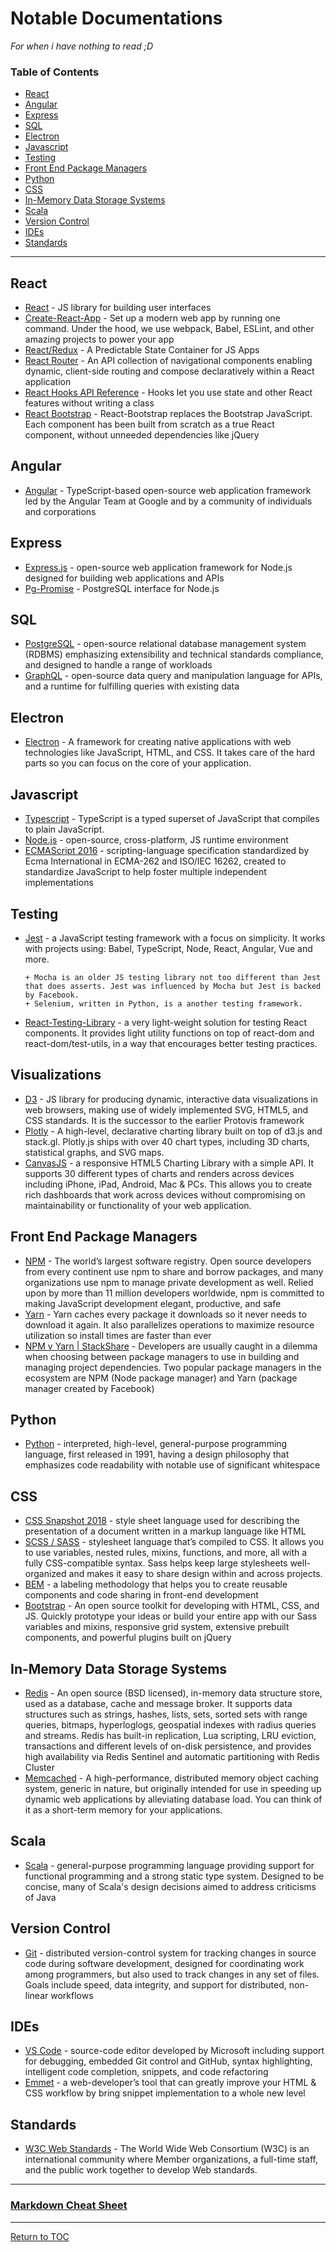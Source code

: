 # Notable Documentations

*For when i have nothing to read ;D*

### Table of Contents
+ [React](#react)
+ [Angular](#angular)
+ [Express](#express)
+ [SQL](#sql)
+ [Electron](#electron)
+ [Javascript](#javascript)
+ [Testing](#testing)
+ [Front End Package Managers](#front-end-package-managers)
+ [Python](#python)
+ [CSS](#css)
+ [In-Memory Data Storage Systems](#in-memory-data-storage-systems)
+ [Scala](#scala)
+ [Version Control](#version-control)
+ [IDEs](#ides)
+ [Standards](#standards)

---

## React

+ [React](https://reactjs.org/docs/hello-world.html) - JS library for building user interfaces
+ [Create-React-App](https://create-react-app.dev/docs/getting-started) - Set up a modern web app by running one command. Under the hood, we use webpack, Babel, ESLint, and other amazing projects to power your app
+ [React/Redux](https://redux.js.org/api/api-reference) - A Predictable State Container for JS Apps
+ [React Router](https://reacttraining.com/react-router/web/guides/quick-start) - An API collection of navigational components enabling dynamic, client-side routing and compose declaratively within a React application
+ [React Hooks API Reference](https://reactjs.org/docs/hooks-reference.html) - Hooks let you use state and other React features without writing a class
+ [React Bootstrap](https://react-bootstrap.github.io/getting-started/introduction/) - React-Bootstrap replaces the Bootstrap JavaScript. Each component has been built from scratch as a true React component, without unneeded dependencies like jQuery

## Angular
+ [Angular](https://angular.io/docs) - TypeScript-based open-source web application framework led by the Angular Team at Google and by a community of individuals and corporations

## Express
+ [Express.js](https://expressjs.com/en/starter/hello-world.html) - open-source web application framework for Node.js designed for building web applications and APIs
+ [Pg-Promise](https://github.com/vitaly-t/pg-promise) - PostgreSQL interface for Node.js

## SQL
+ [PostgreSQL](https://www.postgresql.org/docs/current/index.html) - open-source relational database management system (RDBMS) emphasizing extensibility and technical standards compliance, and designed to handle a range of workloads
+ [GraphQL](https://graphql.org/learn/) - open-source data query and manipulation language for APIs, and a runtime for fulfilling queries with existing data

## Electron
+ [Electron](https://www.electronjs.org/docs) - A framework for creating native applications with web technologies like JavaScript, HTML, and CSS. It takes care of the hard parts so you can focus on the core of your application.

## Javascript
+ [Typescript](https://www.typescriptlang.org/docs/home.html) - TypeScript is a typed superset of JavaScript that compiles to plain JavaScript.
+ [Node.js](https://nodejs.org/api/) - open-source, cross-platform, JS runtime environment
+ [ECMAScript 2016](http://www.ecma-international.org/ecma-262/7.0/index.html#) - scripting-language specification standardized by Ecma International in ECMA-262 and ISO/IEC 16262, created to standardize JavaScript to help foster multiple independent implementations

## Testing
+ [Jest](https://jestjs.io/docs/en/getting-started.html) - a JavaScript testing framework with a focus on simplicity. It works with projects using: Babel, TypeScript, Node, React, Angular, Vue and more.
  ```
  + Mocha is an older JS testing library not too different than Jest that does asserts. Jest was influenced by Mocha but Jest is backed by Facebook.
  + Selenium, written in Python, is a another testing framework.
  ```
+ [React-Testing-Library](https://testing-library.com/docs/react-testing-library/intro) - a very light-weight solution for testing React components. It provides light utility functions on top of react-dom and react-dom/test-utils, in a way that encourages better testing practices.

## Visualizations
+ [D3](https://github.com/d3/d3/wiki) - JS library for producing dynamic, interactive data visualizations in web browsers, making use of widely implemented SVG, HTML5, and CSS standards. It is the successor to the earlier Protovis framework
+ [Plotly](https://plot.ly/javascript/) - A high-level, declarative charting library built on top of d3.js and stack.gl. Plotly.js ships with over 40 chart types, including 3D charts, statistical graphs, and SVG maps.
+ [CanvasJS](https://canvasjs.com/docs/charts/basics-of-creating-html5-chart/) - a responsive HTML5 Charting Library with a simple API. It supports 30 different types of charts and renders across devices including iPhone, iPad, Android, Mac & PCs. This allows you to create rich dashboards that work across devices without compromising on maintainability or functionality of your web application.

## Front End Package Managers
+ [NPM](https://docs.npmjs.com/) - The world’s largest software registry. Open source developers from every continent use npm to share and borrow packages, and many organizations use npm to manage private development as well. Relied upon by more than 11 million developers worldwide, npm is committed to making JavaScript development elegant, productive, and safe
+ [Yarn](https://classic.yarnpkg.com/en/docs) - Yarn caches every package it downloads so it never needs to download it again. It also parallelizes operations to maximize resource utilization so install times are faster than ever
+ [NPM v Yarn | StackShare](https://stackshare.io/stackups/npm-vs-yarn) - Developers are usually caught in a dilemma when choosing between package managers to use in building and managing project dependencies. Two popular package managers in the ecosystem are NPM (Node package manager) and Yarn (package manager created by Facebook)

## Python
+ [Python](https://docs.python.org/3/) - interpreted, high-level, general-purpose programming language, first released in 1991, having a design philosophy that emphasizes code readability with notable use of significant whitespace

## CSS
+ [CSS Snapshot 2018](https://www.w3.org/TR/CSS/#css) - style sheet language used for describing the presentation of a document written in a markup language like HTML
+ [SCSS / SASS](https://sass-lang.com/documentation) - stylesheet language that’s compiled to CSS. It allows you to use variables, nested rules, mixins, functions, and more, all with a fully CSS-compatible syntax. Sass helps keep large stylesheets well-organized and makes it easy to share design within and across projects.
+ [BEM](http://getbem.com/) - a labeling methodology that helps you to create reusable components and code sharing in front-end development
+ [Bootstrap](https://getbootstrap.com/docs/4.4/getting-started/introduction/) - An open source toolkit for developing with HTML, CSS, and JS. Quickly prototype your ideas or build your entire app with our Sass variables and mixins, responsive grid system, extensive prebuilt components, and powerful plugins built on jQuery

## In-Memory Data Storage Systems
+ [Redis](https://redis.io/documentation) - An open source (BSD licensed), in-memory data structure store, used as a database, cache and message broker. It supports data structures such as strings, hashes, lists, sets, sorted sets with range queries, bitmaps, hyperloglogs, geospatial indexes with radius queries and streams. Redis has built-in replication, Lua scripting, LRU eviction, transactions and different levels of on-disk persistence, and provides high availability via Redis Sentinel and automatic partitioning with Redis Cluster
+ [Memcached](https://github.com/memcached/memcached/wiki) - A high-performance, distributed memory object caching system, generic in nature, but originally intended for use in speeding up dynamic web applications by alleviating database load. You can think of it as a short-term memory for your applications.

## Scala
+ [Scala](https://docs.scala-lang.org/) - general-purpose programming language providing support for functional programming and a strong static type system. Designed to be concise, many of Scala's design decisions aimed to address criticisms of Java

## Version Control
+ [Git](https://git-scm.com/docs) - distributed version-control system for tracking changes in source code during software development, designed for coordinating work among programmers, but also used to track changes in any set of files. Goals include speed, data integrity, and support for distributed, non-linear workflows

## IDEs
+ [VS Code](https://code.visualstudio.com/docs) - source-code editor developed by Microsoft including support for debugging, embedded Git control and GitHub, syntax highlighting, intelligent code completion, snippets, and code refactoring
+ [Emmet](https://docs.emmet.io/) - a web-developer’s tool that can greatly improve your HTML & CSS workflow by bring snippet implementation to a whole new level

## Standards
+ [W3C Web Standards](https://www.w3.org/standards/) - The World Wide Web Consortium (W3C) is an international community where Member organizations, a full-time staff, and the public work together to develop Web standards.

---

### [Markdown Cheat Sheet](https://www.markdownguide.org/cheat-sheet/)

---

[Return to TOC](#notable-documentations)